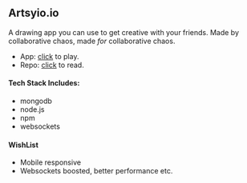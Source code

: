 ## Artsyio.io

A drawing app you can use to get creative with your friends. Made by collaborative chaos, made *for* collaborative chaos.

- App: [click](https://artsyio.herokuapp.com/) to play.
- Repo: [click](https://github.com/Yasmin-A95/CollabCanvas) to read.

#### Tech Stack Includes:
- mongodb
- node.js
- npm
- websockets

#### WishList
- Mobile responsive
- Websockets boosted, better performance etc. 